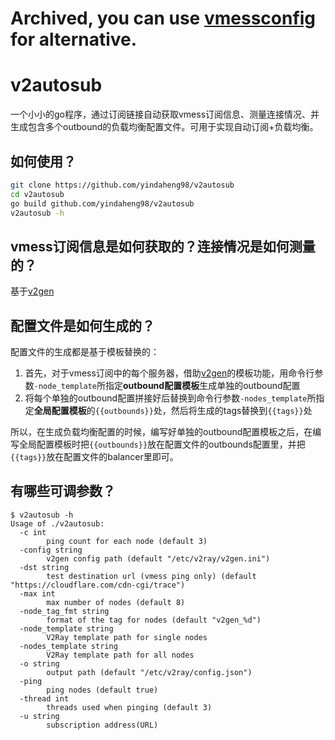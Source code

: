 # Archived, you can use [vmessconfig](https://github.com/yindaheng98/vmessconfig) for alternative.

# v2autosub

一个小小的go程序，通过订阅链接自动获取vmess订阅信息、测量连接情况、并生成包含多个outbound的负载均衡配置文件。可用于实现自动订阅+负载均衡。

## 如何使用？

```sh
git clone https://github.com/yindaheng98/v2autosub
cd v2autosub
go build github.com/yindaheng98/v2autosub
v2autosub -h
```

## vmess订阅信息是如何获取的？连接情况是如何测量的？

基于[v2gen](https://github.com/iochen/v2gen)

## 配置文件是如何生成的？

配置文件的生成都是基于模板替换的：

1. 首先，对于vmess订阅中的每个服务器，借助[v2gen](https://github.com/iochen/v2gen)的模板功能，用命令行参数`-node_template`所指定**outbound配置模板**生成单独的outbound配置
2. 将每个单独的outbound配置拼接好后替换到命令行参数`-nodes_template`所指定**全局配置模板**的`{{outbounds}}`处，然后将生成的tags替换到`{{tags}}`处

所以，在生成负载均衡配置的时候，编写好单独的outbound配置模板之后，在编写全局配置模板时把`{{outbounds}}`放在配置文件的outbounds配置里，并把`{{tags}}`放在配置文件的balancer里即可。

## 有哪些可调参数？

```
$ v2autosub -h
Usage of ./v2autosub:
  -c int
    	ping count for each node (default 3)
  -config string
    	v2gen config path (default "/etc/v2ray/v2gen.ini")
  -dst string
    	test destination url (vmess ping only) (default "https://cloudflare.com/cdn-cgi/trace")
  -max int
    	max number of nodes (default 8)
  -node_tag_fmt string
    	format of the tag for nodes (default "v2gen_%d")
  -node_template string
    	V2Ray template path for single nodes
  -nodes_template string
    	V2Ray template path for all nodes
  -o string
    	output path (default "/etc/v2ray/config.json")
  -ping
    	ping nodes (default true)
  -thread int
    	threads used when pinging (default 3)
  -u string
    	subscription address(URL)

```
